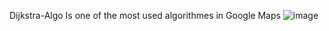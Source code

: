 Dijkstra-Algo Is one of the most used algorithmes in Google Maps
![image](https://github.com/user-attachments/assets/676b7293-85f4-45c7-b340-0e080e312b1a)

